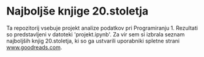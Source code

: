 # Najboljše knjige 20.stoletja

Ta repozitorij vsebuje projekt analize podatkov pri Programiranju 1. Rezultati so predstavljeni v datoteki 'projekt.ipynb'. Za vir sem si izbrala seznam najboljših knjig 20.stoletja, ki so ga ustvarili uporabniki spletne strani www.goodreads.com.
